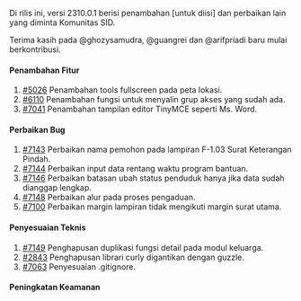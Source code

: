 Di rilis ini, versi 2310.0.1 berisi penambahan [untuk diisi] dan perbaikan lain yang diminta Komunitas SID.

Terima kasih pada @ghozysamudra, @guangrei dan @arifpriadi baru mulai berkontribusi.

#### Penambahan Fitur

1. [#5026](https://github.com/OpenSID/OpenSID/issues/5026) Penambahan tools fullscreen pada peta lokasi.
2. [#6110](https://github.com/OpenSID/OpenSID/issues/6110) Penambahan fungsi untuk menyalin grup akses yang sudah ada.
3. [#7041](https://github.com/OpenSID/OpenSID/issues/7041) Penambahan tampilan editor TinyMCE seperti Ms. Word.

#### Perbaikan Bug

1. [#7143](https://github.com/OpenSID/OpenSID/issues/7143) Perbaikan nama pemohon pada lampiran F-1.03 Surat Keterangan Pindah.
2. [#7144](https://github.com/OpenSID/OpenSID/issues/7144) Perbaikan input data rentang waktu program bantuan.
3. [#7146](https://github.com/OpenSID/OpenSID/issues/7146) Perbaikan batasan ubah status penduduk hanya jika data sudah dianggap lengkap.
4. [#7148](https://github.com/OpenSID/OpenSID/issues/7148) Perbaikan alur pada proses pengaduan.
5. [#7100](https://github.com/OpenSID/OpenSID/issues/7100) Perbaikan margin lampiran tidak mengikuti margin surat utama.

#### Penyesuaian Teknis

1. [#7149](https://github.com/OpenSID/OpenSID/issues/7149) Penghapusan duplikasi fungsi detail pada modul keluarga.
2. [#2843](https://github.com/OpenSID/premium/issues/2843) Penghapusan librari curly digantikan dengan guzzle.
3. [#7063](https://github.com/OpenSID/OpenSID/issues/7063) Penyesuaian .gitignore.


#### Peningkatan Keamanan

